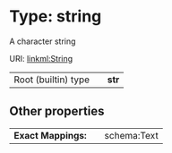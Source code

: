 
# Type: string

A character string

URI: [linkml:String](https://w3id.org/linkml/String)

|  |  |  |
| --- | --- | --- |
| Root (builtin) type | | **str** |

## Other properties

|  |  |  |
| --- | --- | --- |
| **Exact Mappings:** | | schema:Text |
